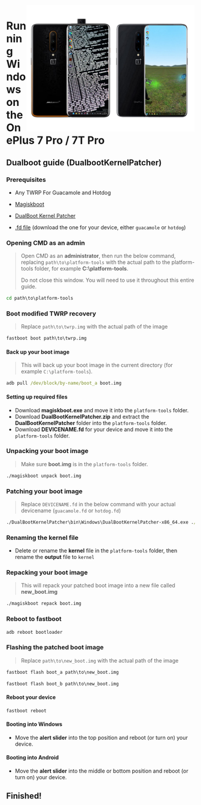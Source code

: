 <img align="right" src="https://github.com/fnm04-sh/woa-op7/blob/main/op7.png" width="450" alt="Windows 11 running on hotdog/guacamole"> 

# Running Windows on the OnePlus 7 Pro / 7T Pro

## Dualboot guide (DualbootKernelPatcher)

### Prerequisites

- Any TWRP For Guacamole and Hotdog

- [Magiskboot](https://github.com/fnm04-sh/woa-op7/releases/tag/DBKP)

- [DualBoot Kernel Patcher](https://github.com/fnm04-sh/woa-op7/releases/tag/DBKP)

- [.fd file](https://github.com/fnm04-sh/woa-op7/releases/tag/DBKP) (download the one for your device, either `guacamole` or `hotdog`)

### Opening CMD as an admin
> Open CMD as an **administrator**, then run the below command, replacing `path\to\platform-tools` with the actual path to the platform-tools folder, for example **C:\platform-tools**.
>
> Do not close this window. You will need to use it throughout this entire guide.
```cmd
cd path\to\platform-tools
```

### Boot modified TWRP recovery
> Replace `path\to\twrp.img` with the actual path of the image
```cmd
fastboot boot path\to\twrp.img
```

#### Back up your boot image
> This will back up your boot image in the current directory (for example `C:\platform-tools`).
```cmd
adb pull /dev/block/by-name/boot_a boot.img
```

#### Setting up required files
- Download **magiskboot.exe** and move it into the `platform-tools` folder.
- Download **DualBootKernelPatcher.zip** and extract the **DualBootKernelPatcher** folder into the `platform-tools` folder.
- Download **DEVICENAME.fd** for your device and move it into the `platform-tools` folder.

### Unpacking your boot image
> Make sure **boot.img** is in the `platform-tools` folder.
```cmd
./magiskboot unpack boot.img
```

### Patching your boot image
> Replace `DEVICENAME.fd` in the below command with your actual devicename (`guacamole.fd` or `hotdog.fd`)
```cmd
./DualBootKernelPatcher\bin\Windows\DualBootKernelPatcher-x86_64.exe ./kernel ./DEVICENAME.fd ./output ./DualBootKernelPatcher\Config\DualBoot.Sm8150.cfg ./DualBootKernelPatcher\ShellCode\ShellCode.Hotdog.bin
```

### Renaming the kernel file
- Delete or rename the **kernel** file in the `platform-tools` folder, then rename the **output** file to `kernel`

### Repacking your boot image
> This will repack your patched boot image into a new file called **new_boot.img**
```cmd
./magiskboot repack boot.img
```

### Reboot to fastboot
```cmd
adb reboot bootloader
```

### Flashing the patched boot image
> Replace `path\to\new_boot.img` with the actual path of the image
```cmd
fastboot flash boot_a path\to\new_boot.img
```
```cmd
fastboot flash boot_b path\to\new_boot.img
```

#### Reboot your device
```cmd
fastboot reboot
```

#### Booting into Windows
- Move the **alert slider** into the top position and reboot (or turn on) your device.

#### Booting into Android
- Move the **alert slider** into the middle or bottom position and reboot (or turn on) your device.

## Finished!
